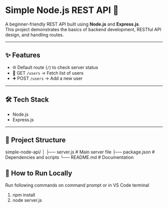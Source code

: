 # Simple Node.js REST API 🚀

A beginner-friendly REST API built using **Node.js** and **Express.js**.  
This project demonstrates the basics of backend development, RESTful API design, and handling routes.

---

## ✨ Features
- 🌐 Default route (`/`) to check server status  
- 👥 GET `/users` → Fetch list of users  
- ➕ POST `/users` → Add a new user  

---

## 🛠 Tech Stack
- Node.js  
- Express.js  

---

## 📂 Project Structure
simple-node-api/
│
├── server.js # Main server file
├── package.json # Dependencies and scripts
└── README.md # Documentation

## 🚀 How to Run Locally
Run following commands on command prompt or in VS Code terminal
1. npm install
2. node server.js
